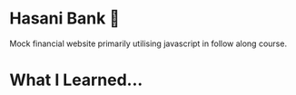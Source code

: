 # Hasani Bank 🏦
Mock financial website primarily utilising javascript in follow along course. 


# What I Learned...
